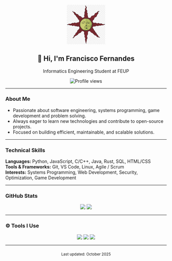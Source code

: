 <div align="center">
  <img src="https://raw.githubusercontent.com/xicccp/xicccp/cbfbc7042529fa6374b941c307fb12f050638bd2/praise_the_sun.png" width="120" alt="Profile Emblem">
  
  <h2>👋 Hi, I'm Francisco Fernandes</h2>
  <p>
    Informatics Engineering Student at FEUP
  </p>
  
  <img src="https://komarev.com/ghpvc/?username=xicccp&color=red&style=for-the-badge" alt="Profile views" />
</div>

---

### About Me
-  Passionate about software engineering, systems programming, game development and problem solving.   
-  Always eager to learn new technologies and contribute to open-source projects.  
-  Focused on building efficient, maintainable, and scalable solutions.

---

### Technical Skills
**Languages:** Python, JavaScript, C/C++, Java, Rust, SQL, HTML/CSS  
**Tools & Frameworks:** Git, VS Code, Linux, Agile / Scrum  
**Interests:** Systems Programming, Web Development, Security, Optimization, Game Development

---

### GitHub Stats
<div align="center">
  <img src="https://github-readme-stats.vercel.app/api?username=xicccp&show_icons=true&theme=radical&count_private=true&cache_seconds=60&v=3" height="160" />
  <img src="https://github-readme-stats.vercel.app/api/top-langs/?username=xicccp&layout=compact&theme=radical&count_private=true&cache_seconds=60&v=2" height="160" />
</div>

---

### ⚙️ Tools I Use
<p align="center">
  <img src="https://img.shields.io/badge/OS-Linux-gold?style=flat&logo=linux&logoColor=black" />
  <img src="https://img.shields.io/badge/Version%20Control-Git-darkred?style=flat&logo=git&logoColor=white" />
  <img src="https://img.shields.io/badge/Editor-VS%20Code-blue?style=flat&logo=visual-studio-code&logoColor=white" />
</p>

---

<p align="center">
  <sub>Last updated: October 2025</sub>
</p>
